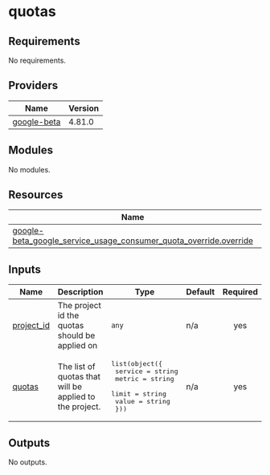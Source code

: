 # quotas

<!-- BEGINNING OF PRE-COMMIT-TERRAFORM DOCS HOOK -->
## Requirements

No requirements.

## Providers

| Name | Version |
|------|---------|
| <a name="provider_google-beta"></a> [google-beta](#provider\_google-beta) | 4.81.0 |

## Modules

No modules.

## Resources

| Name | Type |
|------|------|
| [google-beta_google_service_usage_consumer_quota_override.override](https://registry.terraform.io/providers/hashicorp/google-beta/latest/docs/resources/google_service_usage_consumer_quota_override) | resource |

## Inputs

| Name | Description | Type | Default | Required |
|------|-------------|------|---------|:--------:|
| <a name="input_project_id"></a> [project\_id](#input\_project\_id) | The project id the quotas should be applied on | `any` | n/a | yes |
| <a name="input_quotas"></a> [quotas](#input\_quotas) | The list of quotas that will be applied to the project. | <pre>list(object({<br>    service = string<br>    metric  = string<br>    limit   = string<br>    value   = string<br>  }))</pre> | n/a | yes |

## Outputs

No outputs.
<!-- END OF PRE-COMMIT-TERRAFORM DOCS HOOK -->

